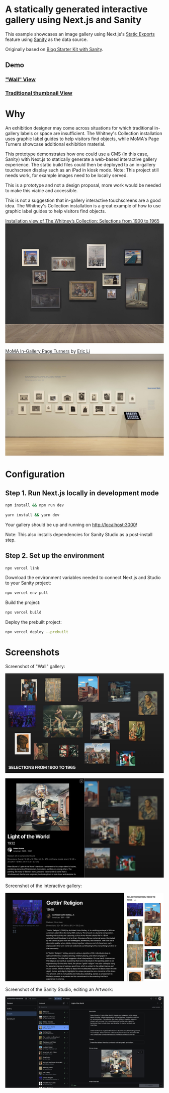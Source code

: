 # A statically generated interactive gallery using Next.js and Sanity

This example showcases an image gallery using Next.js's [Static Exports](https://nextjs.org/docs/pages/building-your-application/deploying/static-exports) feature using [Sanity](https://www.sanity.io/) as the data source.

Originally based on [Blog Starter Kit with Sanity](https://vercel.com/templates/next.js/blog-next-sanity).

## Demo

### ["Wall" View](https://collections-interactive-sanity-jl44pfaf9-derekphilipau.vercel.app/wall)

### [Traditional thumbnail View](https://collections-interactive-sanity-jl44pfaf9-derekphilipau.vercel.app)

# Why

An exhibition designer may come across situations for which traditional in-gallery labels or space are insufficient. The Whitney's Collection installation uses graphic label guides to help visitors find objects, while MoMA's Page Turners showcase additional exhibition material.

This prototype demonstrates how one could use a CMS (in this case, Sanity) with Next.js to statically generate a web-based interactive gallery experience. The static build files could then be deployed to an in-gallery touchscreen display such as an iPad in kiosk mode. Note: This project still needs work, for example images need to be locally served.

This is a prototype and not a design proposal, more work would be needed to make this viable and accessible.

This is not a suggestion that in-gallery interactive touchscreens are a good idea. The Whitney's Collection installation is a great example of how to use graphic label guides to help visitors find objects.

[Installation view of The Whitney’s Collection: Selections from 1900 to 1965](https://whitney.org/exhibitions/collection-1900-to-1965)
![screenshot](./docs/img/whitney.jpg)

[MoMA In-Gallery Page Turners](https://eric.young.li/moma-page-turners/) by [Eric Li](https://eric.young.li/)
![MoMA In-Gallery Page Turners](./docs/img/moma.jpg)

# Configuration

## Step 1. Run Next.js locally in development mode

```bash
npm install && npm run dev
```

```bash
yarn install && yarn dev
```

Your gallery should be up and running on [http://localhost:3000](http://localhost:3000)!

Note: This also installs dependencies for Sanity Studio as a post-install step.

## Step 2. Set up the environment

```bash
npx vercel link
```

Download the environment variables needed to connect Next.js and Studio to your Sanity project:

```bash
npx vercel env pull
```

Build the project:

```bash
npx vercel build
```

Deploy the prebuilt project:

```bash
npx vercel deploy --prebuilt
```

# Screenshots

Screenshot of "Wall" gallery:

![Wall screenshot](./docs/img/wall.jpg)

![Wall Open screenshot](./docs/img/wall_open.jpg)

Screenshot of the interactive gallery:

![Gallery screenshot](./docs/img/gallery.jpg)

Screenshot of the Sanity Studio, editing an Artwork:

![Sanity studio screenshot](./docs/img/studio.jpg)
